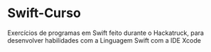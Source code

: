 # Swift-Curso
Exercícios de programas em Swift feito durante o Hackatruck, para desenvolver habilidades com a Linguagem Swift com a IDE Xcode